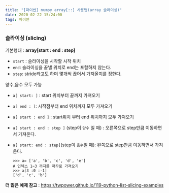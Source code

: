```yaml
---
title: "[파이썬] numpy array[::] 사용법(array 슬라이싱)"
date: 2020-02-22 15:24:00
tags: 파이썬
---
```




### 슬라이싱 (slicing)

기본형태 : **array[start​ : end : ​step]**

- `start` : 슬라이싱을 시작할 시작 위치
- `end`: 슬라이싱을 끝낼 위치로 end는 포함하지 않는다.
- `step`: stride라고도 하며 몇개씩 끊어서 가져올지를 정한다.

양수,음수 모두 가능



- `a[ start: ]` : start 위치부터 끝까지 가져오기

- `a[ end : ]`: 시작점부터 end 위치까지 모두 가져오기

- `a[ start : end ]` : start위치 부터 end 위치까지 모두 가져오기

- `a[ start : end : step ]` (step이 `양수` 일 때) : 오른쪽으로 step만큼 이동하면서 가져온다.

- `a[ start: end : step]`(step이 `음수`일 때): 왼쪽으로 step만큼 이동하면서 가져온다.

  ```python3
  >>> a= ['a', 'b', 'c', 'd', 'e']
  # 인덱스 1~3 까지를 꺼꾸로 가져오기
  >>> a[3 :0 :-1]
  ['d', 'c', 'b']
  ```



**더 많은 예제 참고** : https://twpower.github.io/119-python-list-slicing-examples